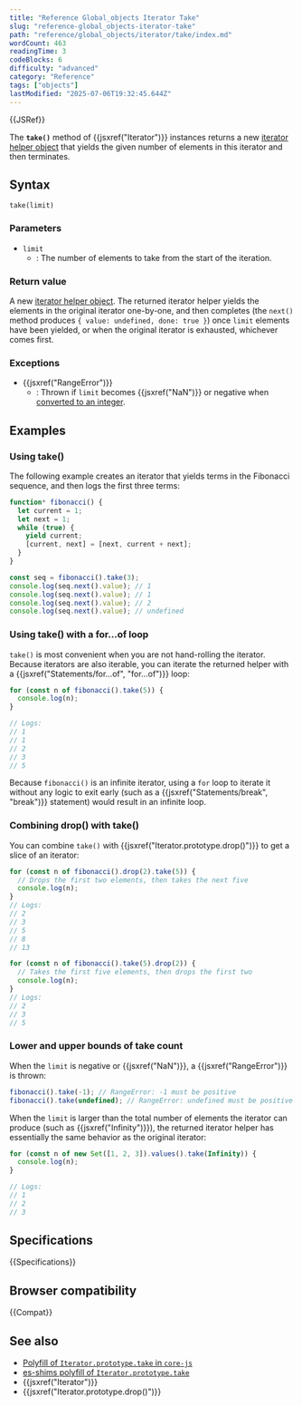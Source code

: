 ```yaml
---
title: "Reference Global_objects Iterator Take"
slug: "reference-global_objects-iterator-take"
path: "reference/global_objects/iterator/take/index.md"
wordCount: 463
readingTime: 3
codeBlocks: 6
difficulty: "advanced"
category: "Reference"
tags: ["objects"]
lastModified: "2025-07-06T19:32:45.644Z"
---
```



{{JSRef}}

The **`take()`** method of {{jsxref("Iterator")}} instances returns a new [iterator helper object](/en-US/docs/Web/JavaScript/Reference/Global_Objects/Iterator#iterator_helper_objects) that yields the given number of elements in this iterator and then terminates.

## Syntax

```js-nolint
take(limit)
```

### Parameters

- `limit`
  - : The number of elements to take from the start of the iteration.

### Return value

A new [iterator helper object](/en-US/docs/Web/JavaScript/Reference/Global_Objects/Iterator#iterator_helper_objects). The returned iterator helper yields the elements in the original iterator one-by-one, and then completes (the `next()` method produces `{ value: undefined, done: true }`) once `limit` elements have been yielded, or when the original iterator is exhausted, whichever comes first.

### Exceptions

- {{jsxref("RangeError")}}
  - : Thrown if `limit` becomes {{jsxref("NaN")}} or negative when [converted to an integer](/en-US/docs/Web/JavaScript/Reference/Global_Objects/Number#integer_conversion).

## Examples

### Using take()

The following example creates an iterator that yields terms in the Fibonacci sequence, and then logs the first three terms:

```js
function* fibonacci() {
  let current = 1;
  let next = 1;
  while (true) {
    yield current;
    [current, next] = [next, current + next];
  }
}

const seq = fibonacci().take(3);
console.log(seq.next().value); // 1
console.log(seq.next().value); // 1
console.log(seq.next().value); // 2
console.log(seq.next().value); // undefined
```

### Using take() with a for...of loop

`take()` is most convenient when you are not hand-rolling the iterator. Because iterators are also iterable, you can iterate the returned helper with a {{jsxref("Statements/for...of", "for...of")}} loop:

```js
for (const n of fibonacci().take(5)) {
  console.log(n);
}

// Logs:
// 1
// 1
// 2
// 3
// 5
```

Because `fibonacci()` is an infinite iterator, using a `for` loop to iterate it without any logic to exit early (such as a {{jsxref("Statements/break", "break")}} statement) would result in an infinite loop.

### Combining drop() with take()

You can combine `take()` with {{jsxref("Iterator.prototype.drop()")}} to get a slice of an iterator:

```js
for (const n of fibonacci().drop(2).take(5)) {
  // Drops the first two elements, then takes the next five
  console.log(n);
}
// Logs:
// 2
// 3
// 5
// 8
// 13

for (const n of fibonacci().take(5).drop(2)) {
  // Takes the first five elements, then drops the first two
  console.log(n);
}
// Logs:
// 2
// 3
// 5
```

### Lower and upper bounds of take count

When the `limit` is negative or {{jsxref("NaN")}}, a {{jsxref("RangeError")}} is thrown:

```js
fibonacci().take(-1); // RangeError: -1 must be positive
fibonacci().take(undefined); // RangeError: undefined must be positive
```

When the `limit` is larger than the total number of elements the iterator can produce (such as {{jsxref("Infinity")}}), the returned iterator helper has essentially the same behavior as the original iterator:

```js
for (const n of new Set([1, 2, 3]).values().take(Infinity)) {
  console.log(n);
}

// Logs:
// 1
// 2
// 3
```

## Specifications

{{Specifications}}

## Browser compatibility

{{Compat}}

## See also

- [Polyfill of `Iterator.prototype.take` in `core-js`](https://github.com/zloirock/core-js#iterator-helpers)
- [es-shims polyfill of `Iterator.prototype.take`](https://www.npmjs.com/package/es-iterator-helpers)
- {{jsxref("Iterator")}}
- {{jsxref("Iterator.prototype.drop()")}}
